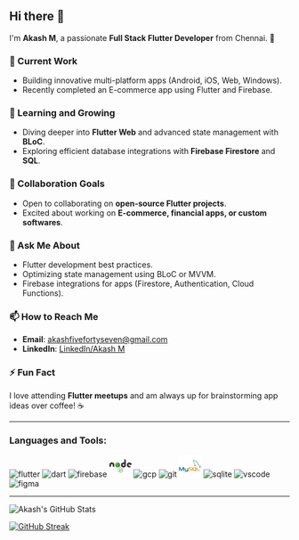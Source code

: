 ## Hi there 👋  
I'm **Akash M**, a passionate **Full Stack Flutter Developer** from Chennai. 🚀  

### 🔭 Current Work  
- Building innovative multi-platform apps (Android, iOS, Web, Windows).  
- Recently completed an E-commerce app using Flutter and Firebase.  

### 🌱 Learning and Growing  
- Diving deeper into **Flutter Web** and advanced state management with **BLoC**.  
- Exploring efficient database integrations with **Firebase Firestore** and **SQL**.  

### 👯 Collaboration Goals  
- Open to collaborating on **open-source Flutter projects**.  
- Excited about working on **E-commerce, financial apps, or custom softwares**.  

### 💬 Ask Me About  
- Flutter development best practices.  
- Optimizing state management using BLoC or MVVM.  
- Firebase integrations for apps (Firestore, Authentication, Cloud Functions).  

### 📫 How to Reach Me  
- **Email**: [akashfivefortyseven@gmail.com](mailto:akashfivefortyseven@gmail.com)  
- **LinkedIn**: [LinkedIn/Akash M](https://www.linkedin.com/in/akash-m-638475255/)  

### ⚡ Fun Fact  
I love attending **Flutter meetups** and am always up for brainstorming app ideas over coffee! ☕  

---

<h3 align="left">Languages and Tools:</h3>
<p align="left"> 
  <img src="https://www.vectorlogo.zone/logos/flutterio/flutterio-icon.svg" alt="flutter" width="40" height="40"/> 
  <img src="https://www.vectorlogo.zone/logos/dartlang/dartlang-icon.svg" alt="dart" width="40" height="40"/> 
  <img src="https://www.vectorlogo.zone/logos/firebase/firebase-icon.svg" alt="firebase" width="40" height="40"/> 
  <img src="https://raw.githubusercontent.com/devicons/devicon/master/icons/nodejs/nodejs-original-wordmark.svg" alt="nodejs" width="40" height="40"/> 
  <img src="https://www.vectorlogo.zone/logos/google_cloud/google_cloud-icon.svg" alt="gcp" width="40" height="40"/> 
  <img src="https://www.vectorlogo.zone/logos/git-scm/git-scm-icon.svg" alt="git" width="40" height="40"/> 
  <img src="https://raw.githubusercontent.com/devicons/devicon/master/icons/mysql/mysql-original-wordmark.svg" alt="mysql" width="40" height="40"/> 
  <img src="https://www.vectorlogo.zone/logos/sqlite/sqlite-icon.svg" alt="sqlite" width="40" height="40"/> 
  <img src="https://img.icons8.com/color/48/000000/visual-studio-code-2019.png" alt="vscode" width="40" height="40"/> 
  <img src="https://www.vectorlogo.zone/logos/figma/figma-icon.svg" alt="figma" width="40" height="40"/> 
</p>  

---
![Akash's GitHub Stats](https://github-readme-stats.vercel.app/api?username=akashvtrs&show_icons=true&theme=radical)  

[![GitHub Streak](https://github-readme-streak-stats.herokuapp.com?user=akashvtrs)](https://git.io/streak-stats) 
